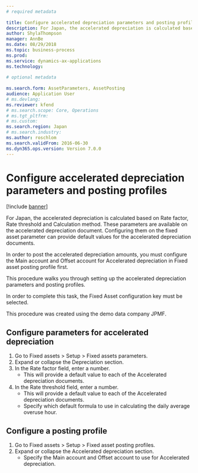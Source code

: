 ```yaml
--- 
# required metadata 
 
title: Configure accelerated depreciation parameters and posting profiles
description: For Japan, the accelerated depreciation is calculated based on Rate factor, Rate threshold and Calculation method. 
author: ShylaThompson
manager: AnnBe 
ms.date: 08/29/2018
ms.topic: business-process 
ms.prod:  
ms.service: dynamics-ax-applications 
ms.technology:  
 
# optional metadata 
 
ms.search.form: AssetParameters, AssetPosting   
audience: Application User 
# ms.devlang:  
ms.reviewer: kfend
# ms.search.scope: Core, Operations 
# ms.tgt_pltfrm:  
# ms.custom:  
ms.search.region: Japan
# ms.search.industry: 
ms.author: roschlom
ms.search.validFrom: 2016-06-30 
ms.dyn365.ops.version: Version 7.0.0 
---
```

# Configure accelerated depreciation parameters and posting profiles

[!include [banner](../../includes/banner.md)]

For Japan, the accelerated depreciation is calculated based on Rate factor, Rate threshold and Calculation method. These parameters are available on the accelerated depreciation document. Configuring them on the fixed asset parameter can provide default values for the accelerated depreciation documents. 



In order to post the accelerated depreciation amounts, you must configure the Main account and Offset account for Accelerated depreciation in Fixed asset posting profile first.



This procedure walks you through setting up the accelerated depreciation parameters and posting profiles.



In order to complete this task, the Fixed Asset configuration key must be selected.



This procedure was created using the demo data company JPMF.


## Configure parameters for accelerated depreciation
1. Go to Fixed assets > Setup > Fixed assets parameters.
2. Expand or collapse the Depreciation section.
3. In the Rate factor field, enter a number.
    * This will provide a default value to each of the Accelerated depreciation documents.  
4. In the Rate threshold field, enter a number.
    * This will provide a default value to each of the Accelerated depreciation documents.  
    * Specify which default formula to use in calculating the daily average overuse hour.  

## Configure a posting profile
1. Go to Fixed assets > Setup > Fixed asset posting profiles.
2. Expand or collapse the Accelerated depreciation section.
    * Specify the Main account and Offset account to use for Accelerated depreciation.  

